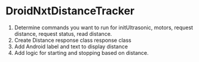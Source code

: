DroidNxtDistanceTracker
=======================

1) Determine commands you want to run for initUltrasonic, motors, request distance, request status, read distance.
2) Create Distance response class response class
3) Add Android label and text to display distance
4) Add logic for starting and stopping based on distance.